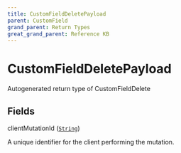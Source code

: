 ```yaml
---
title: CustomFieldDeletePayload
parent: CustomField
grand_parent: Return Types
great_grand_parent: Reference KB
---
```


# CustomFieldDeletePayload

Autogenerated return type of CustomFieldDelete

## Fields

<div class="field-entry ">
  <span id="client_mutation_id" class="field-name anchored">clientMutationId (<code><a href="/docs/reference_kb/scalar/string">String</a></code>)</span>

  <div class="description-wrapper">
   <p>A unique identifier for the client performing the mutation.</p>

  </div>
</div>

